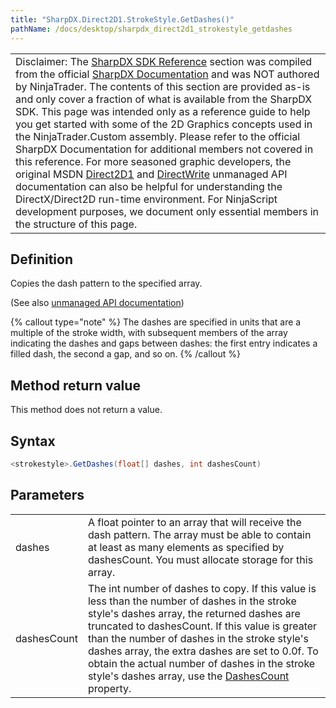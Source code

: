 ```yaml
---
title: "SharpDX.Direct2D1.StrokeStyle.GetDashes()"
pathName: /docs/desktop/sharpdx_direct2d1_strokestyle_getdashes
---
```


|  |
| --- |
| Disclaimer: The [SharpDX SDK Reference](/docs/desktop/sharpdx_sdk_reference) section was compiled from the official [SharpDX Documentation](http://sharpdx.org/) and was NOT authored by NinjaTrader.  The contents of this section are provided as-is and only cover a fraction of what is available from the SharpDX SDK.  This page was intended only as a reference guide to help you get started with some of the 2D Graphics concepts used in the NinjaTrader.Custom assembly.  Please refer to the official SharpDX Documentation for additional members not covered in this reference.  For more seasoned graphic developers, the original MSDN [Direct2D1](https://msdn.microsoft.com/en-us/library/windows/desktop/dd370990.aspx) and [DirectWrite](https://msdn.microsoft.com/en-us/library/windows/desktop/dd368038.aspx) unmanaged API documentation can also be helpful for understanding the DirectX/Direct2D run-time environment. For NinjaScript development purposes, we document only essential members in the structure of this page. |

## Definition

Copies the dash pattern to the specified array.

(See also [unmanaged API documentation](https://msdn.microsoft.com/en-us/library/dd372230.aspx))

{% callout type="note" %}
The dashes are specified in units that are a multiple of the stroke width, with subsequent members of the array indicating the dashes and gaps between dashes: the first entry indicates a filled dash, the second a gap, and so on.
{% /callout %}

## Method return value

This method does not return a value.

## Syntax

```csharp
<strokestyle>.GetDashes(float[] dashes, int dashesCount)
```

## Parameters

|  |  |
| --- | --- |
| dashes | A float pointer to an array that will receive the dash pattern. The array must be able to contain at least as many elements as specified by dashesCount. You must allocate storage for this array. |
| dashesCount | The int number of dashes to copy. If this value is less than the number of dashes in the stroke style's dashes array, the returned dashes are truncated to dashesCount. If this value is greater than the number of dashes in the stroke style's dashes array, the extra dashes are set to 0.0f. To obtain the actual number of dashes in the stroke style's dashes array, use the [DashesCount](/docs/desktop/sharpdx_direct2d1_strokestyle_dashescount) property. |

